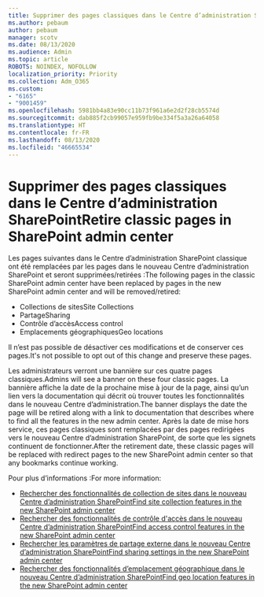 ```yaml
---
title: Supprimer des pages classiques dans le Centre d’administration SharePoint
ms.author: pebaum
author: pebaum
manager: scotv
ms.date: 08/13/2020
ms.audience: Admin
ms.topic: article
ROBOTS: NOINDEX, NOFOLLOW
localization_priority: Priority
ms.collection: Adm_O365
ms.custom:
- "6165"
- "9001459"
ms.openlocfilehash: 5981bb4a83e90cc11b73f961a6e2d2f28cb5574d
ms.sourcegitcommit: dab885f2cb99057e959fb9be334f5a3a26a64058
ms.translationtype: HT
ms.contentlocale: fr-FR
ms.lasthandoff: 08/13/2020
ms.locfileid: "46665534"
---
```

# <a name="retire-classic-pages-in-sharepoint-admin-center"></a><span data-ttu-id="ab369-102">Supprimer des pages classiques dans le Centre d’administration SharePoint</span><span class="sxs-lookup"><span data-stu-id="ab369-102">Retire classic pages in SharePoint admin center</span></span>

<span data-ttu-id="ab369-103">Les pages suivantes dans le Centre d’administration SharePoint classique ont été remplacées par les pages dans le nouveau Centre d’administration SharePoint et seront supprimées/retirées :</span><span class="sxs-lookup"><span data-stu-id="ab369-103">The following pages in the classic SharePoint admin center have been replaced by pages in the new SharePoint admin center and will be removed/retired:</span></span> 

- <span data-ttu-id="ab369-104">Collections de sites</span><span class="sxs-lookup"><span data-stu-id="ab369-104">Site Collections</span></span> 
- <span data-ttu-id="ab369-105">Partage</span><span class="sxs-lookup"><span data-stu-id="ab369-105">Sharing</span></span>
- <span data-ttu-id="ab369-106">Contrôle d’accès</span><span class="sxs-lookup"><span data-stu-id="ab369-106">Access control</span></span>
- <span data-ttu-id="ab369-107">Emplacements géographiques</span><span class="sxs-lookup"><span data-stu-id="ab369-107">Geo locations</span></span>

<span data-ttu-id="ab369-108">Il n’est pas possible de désactiver ces modifications et de conserver ces pages.</span><span class="sxs-lookup"><span data-stu-id="ab369-108">It's not possible to opt out of this change and preserve these pages.</span></span>

<span data-ttu-id="ab369-109">Les administrateurs verront une bannière sur ces quatre pages classiques.</span><span class="sxs-lookup"><span data-stu-id="ab369-109">Admins will see a banner on these four classic pages.</span></span> <span data-ttu-id="ab369-110">La bannière affiche la date de la prochaine mise à jour de la page, ainsi qu’un lien vers la documentation qui décrit où trouver toutes les fonctionnalités dans le nouveau Centre d’administration.</span><span class="sxs-lookup"><span data-stu-id="ab369-110">The banner displays the date the page will be retired along with a link to documentation that describes where to find all the features in the new admin center.</span></span> <span data-ttu-id="ab369-111">Après la date de mise hors service, ces pages classiques sont remplacées par des pages redirigées vers le nouveau Centre d’administration SharePoint, de sorte que les signets continuent de fonctionner.</span><span class="sxs-lookup"><span data-stu-id="ab369-111">After the retirement date, these classic pages will be replaced with redirect pages to the new SharePoint admin center so that any bookmarks continue working.</span></span>
  
<span data-ttu-id="ab369-112">Pour plus d’informations :</span><span class="sxs-lookup"><span data-stu-id="ab369-112">For more information:</span></span>

- [<span data-ttu-id="ab369-113">Rechercher des fonctionnalités de collection de sites dans le nouveau Centre d’administration SharePoint</span><span class="sxs-lookup"><span data-stu-id="ab369-113">Find site collection features in the new SharePoint admin center</span></span>](https://docs.microsoft.com/sharepoint/site-collections-page)
- [<span data-ttu-id="ab369-114">Rechercher des fonctionnalités de contrôle d'accès dans le nouveau Centre d’administration SharePoint</span><span class="sxs-lookup"><span data-stu-id="ab369-114">Find access control features in the new SharePoint admin center</span></span>](https://docs.microsoft.com/sharepoint/control-access)
- [<span data-ttu-id="ab369-115">Rechercher les paramètres de partage externe dans le nouveau Centre d’administration SharePoint</span><span class="sxs-lookup"><span data-stu-id="ab369-115">Find sharing settings in the new SharePoint admin center</span></span>](https://docs.microsoft.com/sharepoint/sharing-settings)
- [<span data-ttu-id="ab369-116">Rechercher des fonctionnalités d’emplacement géographique dans le nouveau Centre d’administration SharePoint</span><span class="sxs-lookup"><span data-stu-id="ab369-116">Find geo location features in the new SharePoint admin center</span></span>](https://docs.microsoft.com/sharepoint/manage-geo-locations)